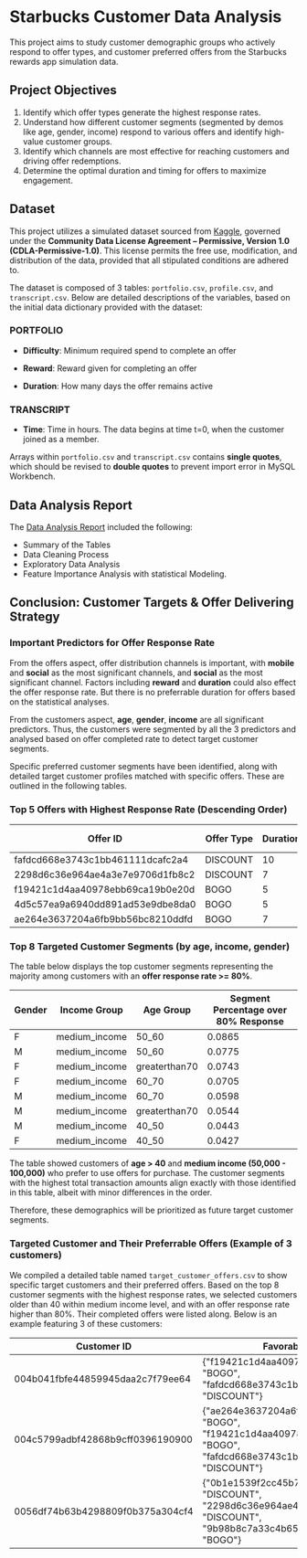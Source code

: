 
# Starbucks Customer Data Analysis

This project aims to study customer demographic groups who actively respond to offer types, and customer preferred offers from the Starbucks rewards app simulation data.

## Project Objectives
1. Identify which offer types generate the highest response rates. 
2. Understand how different customer segments (segmented by demos like age, gender, income) respond to various offers and identify high-value customer groups.
3. Identify which channels are most effective for reaching customers and driving offer redemptions.
4. Determine the optimal duration and timing for offers to maximize engagement.

## Dataset
This project utilizes a simulated dataset sourced from [Kaggle](https://www.kaggle.com/datasets/ihormuliar/starbucks-customer-data), governed under the **Community Data License Agreement – Permissive, Version 1.0 (CDLA-Permissive-1.0)**. This license permits the free use, modification, and distribution of the data, provided that all stipulated conditions are adhered to.

The dataset is composed of 3 tables: `portfolio.csv`, `profile.csv`, and `transcript.csv`. Below are detailed descriptions of the variables, based on the initial data dictionary provided with the dataset:

### PORTFOLIO
- **Difficulty**: Minimum required spend to complete an offer

- **Reward**: Reward given for completing an offer

- **Duration**: How many days the offer remains active

### TRANSCRIPT

- **Time**: Time in hours. The data begins at time t=0, when the customer joined as a member.

Arrays within `portfolio.csv` and `transcript.csv` contains **single quotes**, which should be revised to **double quotes** to prevent import error in MySQL Workbench.

## Data Analysis Report

The [Data Analysis Report](https://github.com/Xinx-hub-lab/starbucks_customer_data_analysis/blob/main/project_starbucks/data_analysis_report.md) included the following:
- Summary of the Tables
- Data Cleaning Process
- Exploratory Data Analysis
- Feature Importance Analysis with statistical Modeling.

## Conclusion: Customer Targets & Offer Delivering Strategy

### Important Predictors for Offer Response Rate

From the offers aspect, offer distribution channels is important, with **mobile** and **social** as the most significant channels, and **social** as the most significant channel. Factors including **reward** and **duration** could also effect the offer response rate. But there is no preferrable duration for offers based on the statistical analyses. 

From the customers aspect, **age**, **gender**, **income** are all significant predictors. Thus, the customers were segmented by all the 3 predictors and analysed based on offer completed rate to detect target customer segments.

Specific preferred customer segments have been identified, along with detailed target customer profiles matched with specific offers. These are outlined in the following tables.

### Top 5 Offers with Highest Response Rate (Descending Order)

| Offer ID                          | Offer Type | Duration | Completed Percentage |
|-----------------------------------|------------|----------| ---------------------|
| fafdcd668e3743c1bb461111dcafc2a4  | DISCOUNT   | 10       | 0.6986               |
| 2298d6c36e964ae4a3e7e9706d1fb8c2  | DISCOUNT   | 7        | 0.6669               |
| f19421c1d4aa40978ebb69ca19b0e20d  | BOGO       | 5        | 0.5497               |
| 4d5c57ea9a6940dd891ad53e9dbe8da0  | BOGO       | 5        | 0.4453               |
| ae264e3637204a6fb9bb56bc8210ddfd  | BOGO       | 7        | 0.4404               |

### Top 8 Targeted Customer Segments (by age, income, gender)

The table below displays the top customer segments representing the majority among customers with an **offer response rate >= 80%**.

| Gender | Income Group   | Age Group       | Segment Percentage over 80% Response   |
|--------|----------------|-----------------|---------|
| F      | medium_income  | 50_60           | 0.0865  |
| M      | medium_income  | 50_60           | 0.0775  |
| F      | medium_income  | greaterthan70   | 0.0743  |
| F      | medium_income  | 60_70           | 0.0705  |
| M      | medium_income  | 60_70           | 0.0598  |
| M      | medium_income  | greaterthan70   | 0.0544  |
| M      | medium_income  | 40_50           | 0.0443  |
| F      | medium_income  | 40_50           | 0.0427  |

The table showed customers of **age > 40** and **medium income (50,000 - 100,000)** who prefer to use offers for purchase. The customer segments with the highest total transaction amounts align exactly with those identified in this table, albeit with minor differences in the order.

Therefore, these demographics will be prioritized as future target customer segments.

### Targeted Customer and Their Preferrable Offers (Example of 3 customers)

We compiled a detailed table named `target_customer_offers.csv` to show specific target customers and their preferred offers. Based on the top 8 customer segments with the highest response rates, we selected customers older than 40 within medium income level, and with an offer response rate higher than 80%. Their completed offers were listed along. Below is an example featuring 3 of these customers:

| Customer ID                        | Favorable Offers                                                                                       |
|------------------------------------|----------------------------------------------------------------------------------------------|
| 004b041fbfe44859945daa2c7f79ee64 | {"f19421c1d4aa40978ebb69ca19b0e20d": "BOGO", "fafdcd668e3743c1bb461111dcafc2a4": "DISCOUNT"} |
| 004c5799adbf42868b9cff0396190900 | {"ae264e3637204a6fb9bb56bc8210ddfd": "BOGO", "f19421c1d4aa40978ebb69ca19b0e20d": "BOGO", "fafdcd668e3743c1bb461111dcafc2a4": "DISCOUNT"} |
| 0056df74b63b4298809f0b375a304cf4 | {"0b1e1539f2cc45b7b9fa7c272da2e1d7": "DISCOUNT", "2298d6c36e964ae4a3e7e9706d1fb8c2": "DISCOUNT", "9b98b8c7a33c4b65b9aebfe6a799e6d9": "BOGO"} |




